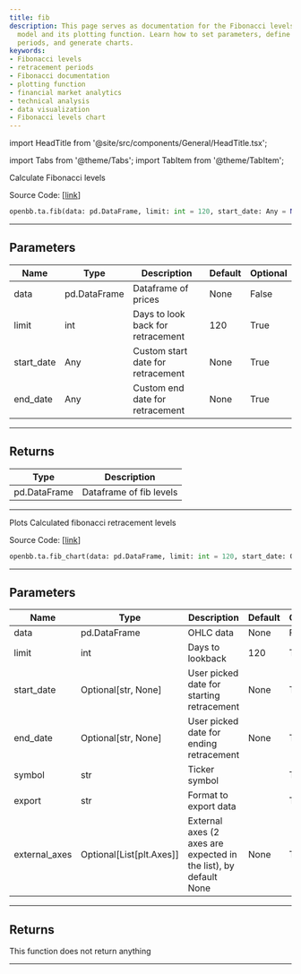 ```yaml
---
title: fib
description: This page serves as documentation for the Fibonacci levels calculation
  model and its plotting function. Learn how to set parameters, define retracement
  periods, and generate charts.
keywords:
- Fibonacci levels
- retracement periods
- Fibonacci documentation
- plotting function
- financial market analytics
- technical analysis
- data visualization
- Fibonacci levels chart
---
```


import HeadTitle from '@site/src/components/General/HeadTitle.tsx';

<HeadTitle title="ta.fib - Reference | OpenBB SDK Docs" />

import Tabs from '@theme/Tabs';
import TabItem from '@theme/TabItem';

<Tabs>
<TabItem value="model" label="Model" default>

Calculate Fibonacci levels

Source Code: [[link](https://github.com/OpenBB-finance/OpenBB/tree/main/openbb_terminal/common/technical_analysis/custom_indicators_model.py#L17)]

```python
openbb.ta.fib(data: pd.DataFrame, limit: int = 120, start_date: Any = None, end_date: Any = None)
```

---

## Parameters

| Name | Type | Description | Default | Optional |
| ---- | ---- | ----------- | ------- | -------- |
| data | pd.DataFrame | Dataframe of prices | None | False |
| limit | int | Days to look back for retracement | 120 | True |
| start_date | Any | Custom start date for retracement | None | True |
| end_date | Any | Custom end date for retracement | None | True |


---

## Returns

| Type | Description |
| ---- | ----------- |
| pd.DataFrame | Dataframe of fib levels |
---

</TabItem>
<TabItem value="view" label="Chart">

Plots Calculated fibonacci retracement levels

Source Code: [[link](https://github.com/OpenBB-finance/OpenBB/tree/main/openbb_terminal/common/technical_analysis/custom_indicators_view.py#L29)]

```python
openbb.ta.fib_chart(data: pd.DataFrame, limit: int = 120, start_date: Optional[str] = None, end_date: Optional[str] = None, symbol: str = "", export: str = "", external_axes: Optional[List[matplotlib.axes._axes.Axes]] = None)
```

---

## Parameters

| Name | Type | Description | Default | Optional |
| ---- | ---- | ----------- | ------- | -------- |
| data | pd.DataFrame | OHLC data | None | False |
| limit | int | Days to lookback | 120 | True |
| start_date | Optional[str, None] | User picked date for starting retracement | None | True |
| end_date | Optional[str, None] | User picked date for ending retracement | None | True |
| symbol | str | Ticker symbol |  | True |
| export | str | Format to export data |  | True |
| external_axes | Optional[List[plt.Axes]] | External axes (2 axes are expected in the list), by default None | None | True |


---

## Returns

This function does not return anything

---

</TabItem>
</Tabs>
